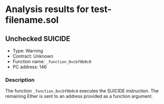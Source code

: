 # Analysis results for test-filename.sol

## Unchecked SUICIDE

- Type: Warning
- Contract: Unknown
- Function name: `_function_0xcbf0b0c0`
- PC address: 146

### Description

The function `_function_0xcbf0b0c0` executes the SUICIDE instruction. The remaining Ether is sent to an address provided as a function argument.
